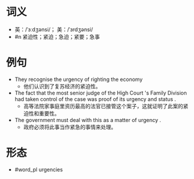 # 词义
- 英：/ˈɜːdʒənsi/； 美：/ˈɜrdʒənsi/
- #n 紧迫性；紧迫；急迫；紧要；急事
# 例句
- They recognise the urgency of righting the economy
	- 他们认识到了复苏经济的紧迫性。
- The fact that the most senior judge of the High Court 's Family Division had taken control of the case was proof of its urgency and status .
	- 高等法院家事庭里资历最高的法官已接管这个案子，这就证明了此案的紧迫性和重要性。
- The government must deal with this as a matter of urgency .
	- 政府必须将此事当作紧急的事情来处理。
# 形态
- #word_pl urgencies
